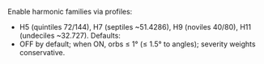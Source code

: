 <!-- >>> AUTO-GEN BEGIN: Harmonics v1.0 (instructions) -->
Enable harmonic families via profiles:
- H5 (quintiles 72/144), H7 (septiles ~51.4286), H9 (noviles 40/80), H11 (undeciles ~32.727).
Defaults:
- OFF by default; when ON, orbs ≤ 1° (≤ 1.5° to angles); severity weights conservative.
<!-- >>> AUTO-GEN END: Harmonics v1.0 (instructions) -->
